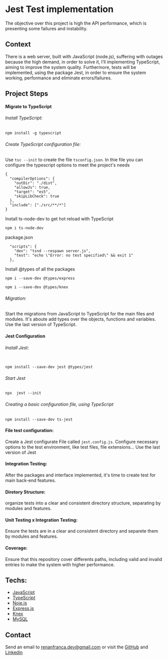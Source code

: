 # Jest Test implementation

The objective over this project is high the API performance, which is presenting some failures and instability.

## Context

There is a web server, built with JavaScript (node.js), suffering with outages because the high demand, in order to solve it, I’ll implementing TypeScript, aiming to improve the system quality. Furthermore, tests will be implemented, using the package Jest, in order to ensure the system working, performance and eliminate errors/failures.

## Project Steps

#### Migrate to TypeScript

###### Install TypeScript:

```
npm install -g typescript
```

###### Create TypeScript configuration file:

Use `tsc --init` to create the file `tsconfig.json`. In thie file you can configure the typescript options to meet the project's needs

```
{
  "compilerOptions": {
    "outDir": "./dist",
    "allowJs": true,
    "target": "es5",
    "skipLibCheck": true
  },
  "include": ["./src/**/*"]
}
```

Install ts-node-dev to get hot reload with TypeScript

```
npm i ts-node-dev
```

package.json

```
  "scripts": {
    "dev": "tsnd --respawn server.js",
    "test": "echo \"Error: no test specified\" && exit 1"
  },
```

Install @types of all the packages

```
npm i --save-dev @types/express
```

```
npm i --save-dev @types/knex
```

###### Migration:

Start the migrations from JavaScript to TypeScript for the main files and modules. It's aboute add types over the objects, functions and variables.
Use the last version of TypeScript.

#### Jest Configuration

###### Install Jest:

```

npm install --save-dev jest @types/jest

```

###### Start Jest

```
npx  jest --init
```

###### Creating a basic configuration file, using TypeScript

```
npm install --save-dev ts-jest
```

#### File test configuration:

Create a Jest configurate File called `jest.config.js`. Configure necessary options to the test environment, like test files, file extensions...
Use the last version of Jest

#### Integration Testing:

After the packages and interface implemented, it's time to create test for main back-end features.

#### Diretory Structure:

organize tests into a clear and consistent directory structure, separating by modules and features.

#### Unit Testing x Integration Testing:

Ensure the tests are in a clear and consistent directory and separete them by modules and features.

#### Coverage:

Ensure that this repository cover differents paths, including valid and invalid entries to make the system with higher performance.

## Techs:

- [JavaScript](https://developer.mozilla.org/pt-BR/docs/Web/JavaScript)
- [TypeScript](https://www.typescriptlang.org/)
- [Noje.js](https://nodejs.org/en)
- [Express.js](https://expressjs.com/pt-br/)
- [Knex](https://knexjs.org/guide/query-builder.html#knex)
- [MySQL](https://www.mysql.com/)

## Contact

Send an email to renanfranca.dev@gmail.com or visit the [GitHub](https://github.com/RenanFrancaDev) and [Linkedin](https://www.linkedin.com/in/renan-franca/)

```

```
